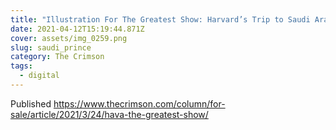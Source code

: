 ```yaml
---
title: "Illustration For The Greatest Show: Harvard’s Trip to Saudi Arabia"
date: 2021-04-12T15:19:44.871Z
cover: assets/img_0259.png
slug: saudi_prince
category: The Crimson
tags:
  - digital
---
```

Published https://www.thecrimson.com/column/for-sale/article/2021/3/24/hava-the-greatest-show/